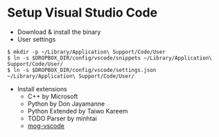 Setup Visual Studio Code
====

- Download & install the binary
- User settings

```
$ mkdir -p ~/Library/Application\ Support/Code/User
$ ln -s $DROPBOX_DIR/config/vscode/snippets ~/Library/Application\ Support/Code/User/
$ ln -s $DROPBOX_DIR/config/vscode/settings.json ~/Library/Application\ Support/Code/User/
```

- Install extensions
  - C++ by Microsoft
  - Python by Don Jayamanne
  - Python Extended by Taiwo Kareem
  - TODO Parser by minhtai
  - [mog-vscode](https://github.com/mogproject/mog-vscode)

```

```


